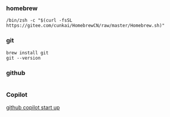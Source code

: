 ### homebrew
```
/bin/zsh -c "$(curl -fsSL https://gitee.com/cunkai/HomebrewCN/raw/master/Homebrew.sh)"
```

### git
```
brew install git
git --version
```

### github
```

```

### Copilot
[github copilot start up](https://docs.github.com/en/copilot/getting-started-with-github-copilot)